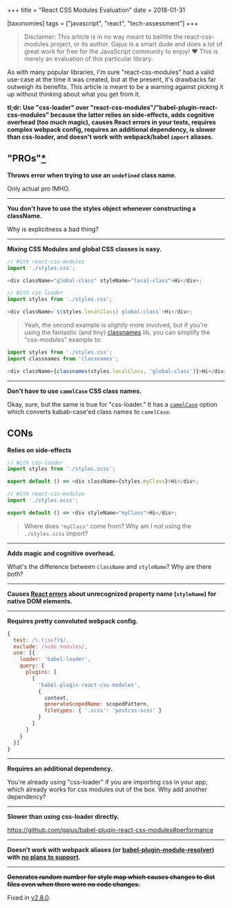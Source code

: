+++
title = "React CSS Modules Evaluation"
date = 2018-01-31

[taxonomies]
tags = ["javascript", "react", "tech-assessment"]
+++

> Disclaimer: This article is in no way meant to belittle the react-css-modules project, or its author. Gajus is a smart dude and does a lot of great work for free for the JavaScript community to enjoy! ❤️ This is merely an evaluation of this particular library.

As with many popular libraries, I'm sure "react-css-modules" had a valid use-case at the time it was created, but at the present, it's drawbacks far outweigh its benefits. This article is meant to be a warning against picking it up without thinking about what you get from it.

**tl;dr: Use "css-loader" over "react-css-modules"/"babel-plugin-react-css-modules" because the latter relies on side-effects, adds cognitive overhead (too much magic), causes React errors in your tests, requires complex webpack config, requires an additional dependency, is slower than css-loader, and doesn't work with webpack/babel `import` aliases.**

<!-- more -->

## "PROs"[\*](https://github.com/gajus/react-css-modules#whats-the-problem)
**Throws error when trying to use an `undefined` class name.**

Only actual pro IMHO.

---

**You don't have to use the styles object whenever constructing a className.**

Why is explicitness a bad thing?

---

**Mixing CSS Modules and global CSS classes is easy.**

```js
// With react-css-modules
import './styles.css';

<div className="global-class" styleName="local-class">Hi</div>;

// With css-loader
import styles from './styles.css';

<div className=`${styles.localClass} global-class`>Hi</div>;
```

> Yeah, the second example is *slightly* more involved, but if you're using the fantastic (and tiny) [classnames](https://github.com/JedWatson/classnames) lib, you can simplify the "css-modules" example to:

```js
import styles from './styles.css';
import classnames from 'classnames';

<div className={classnames(styles.localClass, 'global-class')}>Hi</div>;
```

---

**Don't have to use `camelCase` CSS class names.**

Okay, sure, but the same is true for "css-loader." It has a [`camelCase`](https://github.com/webpack-contrib/css-loader#camelcase) option which converts kabab-case'ed class names to `camelCase`.

## CONs

**Relies on side-effects**

```js
// With css-loader
import styles from './styles.scss';

export default () => <div className={styles.myClass}>Hi</div>;

// With react-css-modules
import './styles.scss';

export default () => <div styleName="myClass">Hi</div>;
```

> Where does `"myClass"` come from? Why am I not using the `./styles.scss` import?

---

**Adds magic and cognitive overhead.**

What's the difference between `className` and `styleName`? Why are there both?

---

**Causes [React errors](https://github.com/gajus/react-css-modules/issues?utf8=%E2%9C%93&q=unknown%20prop%20stylename%20) about unrecognized property name (`styleName`) for native DOM elements.**

---

**Requires pretty convoluted webpack config.**

```js
{
  test: /\.(jsx?)$/,
  exclude: /node_modules/,
  use: [{
    loader: 'babel-loader',
    query: {
      plugins: [
        [
          'babel-plugin-react-css-modules',
          {
            context,
            generateScopedName: scopedPattern,
            filetypes: { '.scss': 'postcss-scss' }
          }
        ]
      ]
    }
  }]
}
```

---

**Requires an additional dependency.**

You're already using "css-loader" if you are importing css in your app, which already works for css modules out of the box. Why add another dependency?

---

**Slower than using css-loader directly.**

https://github.com/gajus/babel-plugin-react-css-modules#performance

---

**Doesn't work with webpack aliases (or [babel-plugin-module-resolver](https://github.com/tleunen/babel-plugin-module-resolver)) with [no plans to support](https://github.com/gajus/babel-plugin-react-css-modules/issues/46#issuecomment-307552410).**

---

**~~Generates random number for style map which causes changes to dist files even when there were no code changes.~~**

Fixed in [v2.8.0](https://github.com/gajus/babel-plugin-react-css-modules/commit/ab2fe0e0f1f7771a71af1acd5b36454f6b68b669).
